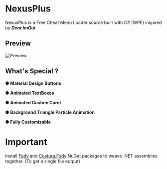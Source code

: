 # NexusPlus

NexusPlus is a Free Cheat Menu Loader source built with C# (WPF) inspired by ***Dear ImGui***

## Preview

![Preview](https://github.com/Shan-S2/NexusPlus/assets/171960322/5fa701e3-c886-4756-8fbd-2a02694f2fd6)

## What's Special ?

**● Material Design Buttons**

**● Animated TextBoxes**

**● Animated Custom Caret**

**● Background Triangle Particle Animation**

**● Fully Customizable**

# Important
Install [Fody](https://www.nuget.org/packages/Fody) and [Costura.Fody](https://www.nuget.org/packages/Costura.Fody) NuGet packages to weave .NET assemblies together. (To get a single file output)
